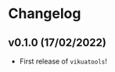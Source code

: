 # Changelog

<!--next-version-placeholder-->

## v0.1.0 (17/02/2022)

- First release of `vikuatools`!